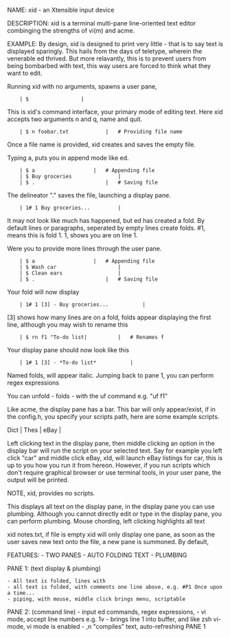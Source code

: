 NAME:
xid - an Xtensible input device

DESCRIPTION:
xid is a terminal multi-pane line-oriented text editor combinging the strengths of vi(m) and acme.

EXAMPLE:
By design, xid is designed to print very little - that is to say text is displayed sparingly. This hails from the days of teletype, wherein the venerable ed thrived. But more relavantly, this is to prevent users from being bombarbed with text, this way users are forced to think what they want to edit.

Running xid with no arguments, spawns a user pane,

		| $					|

This is xid's command interface, your primary mode of editing text.
Here xid accepts two arguments n and q, name and quit.

		| $ n foobar.txt			|	# Providing file name

Once a file name is provided, xid creates and saves the empty file.

Typing a, puts you in append mode like ed.

		| $ a		 			|	# Appending file
		| $ Buy groceries		        |
		| $ .				        |	# Saving file

The delineator "." saves the file, launching a display pane.

		| 1# 1 Buy groceries...	        |

It may not look like much has happened, but ed has created a fold. By default lines or paragraphs, seperated by empty lines create folds. #1, means this is fold 1.  1, shows you are on line 1.

Were you to provide more lines through the user pane.

		| $ a		 			|	# Appending file
		| $ Wash car			     	|
		| $ Clean ears			        |
		| $ .				        |	# Saving file

Your fold will now display

		| 1# 1 [3] - Buy groceries...	        |

[3] shows how many lines are on a fold, folds appear displaying the first line, although you may wish to rename this


		| $ rn f1 "To-do list|			|	# Renames f

Your display pane should now look like this

		| 1# 1 [3] - *To-do list*	        |

Named folds, will appear italic. Jumping back to pane 1, you can perform regex expressions

You can unfold - folds - with the uf command e.g. "uf f1"

Like acme, the display pane has a bar. This bar will only appear/exist, if in the config.h, you specify your scripts path, here are some example scripts.

Dict | Thes | eBay |

Left clicking text in the display pane, then middle clicking an option in the display bar will run the script on your selected text. Say for example you left click "car" and middle click eBay, xId, will launch eBay listings for car, this is up to you how you run it from hereon. However, if you run scripts which don't require graphical browser or use terminal tools, in your user pane, the output will be printed.

NOTE, xid, provides no scripts.

This displays all text on the display pane, in the display pane you can use plumbing. Although you cannot directly edit or type in the display pane, you can perform plumbing. Mouse chording, left clicking highlights all text








xid notes.txt, if file is empty xid will only display one pane, as soon as the user saves new text onto the file, a new pane is summoned. By default,


FEATURES:
	- TWO PANES
	- AUTO FOLDING TEXT
	- PLUMBING

PANE 1: (text display & plumbing)

	- All text is folded, lines with
	- all text is folded, with comments one line above, e.g. #P1 Once upon a time...
	- piping, with mouse, middle click brings menu, scriptable

PANE 2: (command line)
	- input ed commands, regex expressions,
	- vi mode, accept line numbers e.g. 1v
	- brings line 1 into buffer, and like zsh vi-mode, vi mode is enabled
	- ,n "compiles" text, auto-refreshing PANE 1

